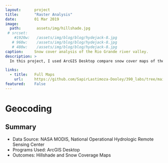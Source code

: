 ```yaml
---
layout:      project
title:       "Raster Analysis"
date:        01 Mar 2019
image:
  path:       assets/img/hillshade.jpg
 # srcset:
    #1920w:   /assets/img/blog/blog/hydejack-8.jpg
   # 960w:    /assets/img/blog/blog/hydejack-8.jpg
   # 480w:    /assets/img/blog/blog/hydejack-8.jpg
caption:     Snow cover analysis of the Rio Grande river valley.
description: >
  In this project, I used ArcGIS Desktop compare snow cover maps of the upper Rio Grande river valley and perform hillshade and coverage analysis.

links:
  - title:   Full Maps
    url:     https://github.com/SapirLastimoza-Dooley/390_labs/tree/main/raster_analysis
featured:    False
---
```

# Geocoding

## Summary
* Data Source: NASA MODIS, National Operational Hydrologic Remote Sensing Center
* Programs Used: ArcGIS Desktop
* Outcomes: Hillshade and Snow Coverage Maps